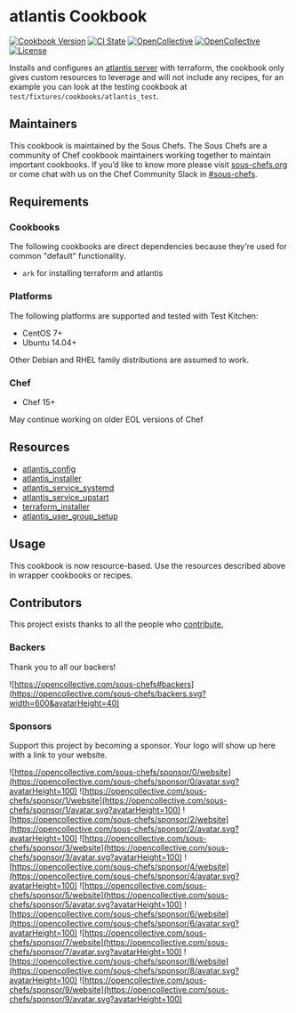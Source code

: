 # atlantis Cookbook

[![Cookbook Version](https://img.shields.io/cookbook/v/atlantis.svg)](https://supermarket.chef.io/cookbooks/atlantis)
[![CI State](https://github.com/sous-chefs/apache2/workflows/ci/badge.svg)](https://github.com/sous-chefs/atlantis/actions?query=workflow%3Aci)
[![OpenCollective](https://opencollective.com/sous-chefs/backers/badge.svg)](#backers)
[![OpenCollective](https://opencollective.com/sous-chefs/sponsors/badge.svg)](#sponsors)
[![License](https://img.shields.io/badge/License-Apache%202.0-green.svg)](https://opensource.org/licenses/Apache-2.0)

Installs and configures an [atlantis server](https://www.runatlantis.io) with terraform, the cookbook only gives custom resources to leverage and will not include any recipes, for an example you can look at the testing cookbook at `test/fixtures/cookbooks/atlantis_test`.

## Maintainers

This cookbook is maintained by the Sous Chefs. The Sous Chefs are a community of Chef cookbook maintainers working together to maintain important cookbooks. If you’d like to know more please visit [sous-chefs.org](https://sous-chefs.org/) or come chat with us on the Chef Community Slack in [#sous-chefs](https://chefcommunity.slack.com/messages/C2V7B88SF).

## Requirements

### Cookbooks

The following cookbooks are direct dependencies because they're used for common "default" functionality.

- `ark` for installing terraform and atlantis

### Platforms

The following platforms are supported and tested with Test Kitchen:

- CentOS 7+
- Ubuntu 14.04+

Other Debian and RHEL family distributions are assumed to work.

### Chef

- Chef 15+

May continue working on older EOL versions of Chef

## Resources

- [atlantis_config](https://github.com/sous-chefs/atlantis/blob/master/documentation/resource_atlantis_config.md)
- [atlantis_installer](https://github.com/sous-chefs/atlantis/blob/master/documentation/resource_atlantis_installer.md)
- [atlantis_service_systemd](https://github.com/sous-chefs/atlantis/blob/master/documentation/resource_atlantis_service_systemd.md)
- [atlantis_service_upstart](https://github.com/sous-chefs/atlantis/blob/master/documentation/resource_atlantis_service_upstart.md)
- [terraform_installer](https://github.com/sous-chefs/atlantis/blob/master/documentation/resource_terraform_installer.md)
- [atlantis_user_group_setup](https://github.com/sous-chefs/atlantis/blob/master/documentation/resource_atlantis_user_group_setup.md)

## Usage

This cookbook is now resource-based. Use the resources described above in wrapper cookbooks or recipes.

## Contributors

This project exists thanks to all the people who [contribute.](https://opencollective.com/sous-chefs/contributors.svg?width=890&button=false)

### Backers

Thank you to all our backers!

![https://opencollective.com/sous-chefs#backers](https://opencollective.com/sous-chefs/backers.svg?width=600&avatarHeight=40)

### Sponsors

Support this project by becoming a sponsor. Your logo will show up here with a link to your website.

![https://opencollective.com/sous-chefs/sponsor/0/website](https://opencollective.com/sous-chefs/sponsor/0/avatar.svg?avatarHeight=100)
![https://opencollective.com/sous-chefs/sponsor/1/website](https://opencollective.com/sous-chefs/sponsor/1/avatar.svg?avatarHeight=100)
![https://opencollective.com/sous-chefs/sponsor/2/website](https://opencollective.com/sous-chefs/sponsor/2/avatar.svg?avatarHeight=100)
![https://opencollective.com/sous-chefs/sponsor/3/website](https://opencollective.com/sous-chefs/sponsor/3/avatar.svg?avatarHeight=100)
![https://opencollective.com/sous-chefs/sponsor/4/website](https://opencollective.com/sous-chefs/sponsor/4/avatar.svg?avatarHeight=100)
![https://opencollective.com/sous-chefs/sponsor/5/website](https://opencollective.com/sous-chefs/sponsor/5/avatar.svg?avatarHeight=100)
![https://opencollective.com/sous-chefs/sponsor/6/website](https://opencollective.com/sous-chefs/sponsor/6/avatar.svg?avatarHeight=100)
![https://opencollective.com/sous-chefs/sponsor/7/website](https://opencollective.com/sous-chefs/sponsor/7/avatar.svg?avatarHeight=100)
![https://opencollective.com/sous-chefs/sponsor/8/website](https://opencollective.com/sous-chefs/sponsor/8/avatar.svg?avatarHeight=100)
![https://opencollective.com/sous-chefs/sponsor/9/website](https://opencollective.com/sous-chefs/sponsor/9/avatar.svg?avatarHeight=100)
